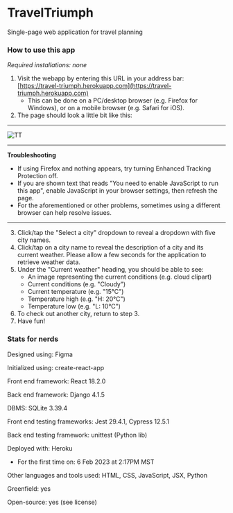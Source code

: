 # TravelTriumph
Single-page web application for travel planning

### How to use this app
*Required installations: none*
1. Visit the webapp by entering this URL in your address bar: [https://travel-triumph.herokuapp.com](https://travel-triumph.herokuapp.com)
   - This can be done on a PC/desktop browser (e.g. Firefox for Windows), or on a mobile browser (e.g. Safari for iOS).
2. The page should look a little bit like this:
---
![TT](https://user-images.githubusercontent.com/68571255/217157821-3bcca38a-8879-4c64-8ca4-027dff9df869.png)

---
  **Troubleshooting**
  - If using Firefox and nothing appears, try turning Enhanced Tracking Protection off.
  - If you are shown text that reads "You need to enable JavaScript to run this app", enable JavaScript in your browser settings, then refresh the page.
  - For the aforementioned or other problems, sometimes using a different browser can help resolve issues.
---
  
3. Click/tap the "Select a city" dropdown to reveal a dropdown with five city names.
4. Click/tap on a city name to reveal the description of a city and its current weather. Please allow a few seconds for the application to retrieve weather data.
5. Under the "Current weather" heading, you should be able to see:
    - An image representing the current conditions (e.g. cloud clipart)
    - Current conditions (e.g. "Cloudy")
    - Current temperature (e.g. "15°C")
    - Temperature high (e.g. "H: 20°C")
    - Temperature low (e.g. "L: 10°C")
6. To check out another city, return to step 3.
7. Have fun!

### Stats for nerds

Designed using: Figma

Initialized using: create-react-app

Front end framework: React 18.2.0

Back end framework: Django 4.1.5

DBMS: SQLite 3.39.4

Front end testing frameworks: Jest 29.4.1, Cypress 12.5.1

Back end testing framework: unittest (Python lib)

Deployed with: Heroku
   - For the first time on: 6 Feb 2023 at 2:17PM MST
   
Other languages and tools used: HTML, CSS, JavaScript, JSX, Python

Greenfield: yes

Open-source: yes (see license)
